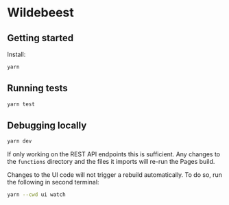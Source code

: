 # Wildebeest

## Getting started

Install:

```sh
yarn
```

## Running tests

```sh
yarn test
```

## Debugging locally

```sh
yarn dev
```

If only working on the REST API endpoints this is sufficient.
Any changes to the `functions` directory and the files it imports will re-run the Pages build.

Changes to the UI code will not trigger a rebuild automatically.
To do so, run the following in second terminal:

```sh
yarn --cwd ui watch
```
